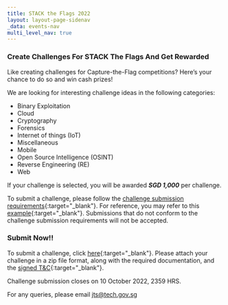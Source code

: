 ```yaml
---
title: STACK the Flags 2022
layout: layout-page-sidenav
_data: events-nav
multi_level_nav: true
---
```


### Create Challenges For STACK The Flags And Get Rewarded

Like creating challenges for Capture-the-Flag competitions? Here’s your chance to do so and win cash prizes!

We are looking for interesting challenge ideas in the following categories:

- Binary Exploitation
- Cloud
- Cryptography
- Forensics
- Internet of things (IoT)
- Miscellaneous
- Mobile
- Open Source Intelligence (OSINT)
- Reverse Engineering (RE)
- Web

If your challenge is selected, you will be awarded ***SGD 1,000*** per challenge.

To submit a challenge, please follow the [challenge submission requirements](https://help.hackthebox.com/en/articles/5676859-challenge-submission-requirements){:target="_blank"}. For reference, you may refer to this [example](https://github.com/hackthebox/public-templates/blob/master/examples/RE.md){:target="_blank"}. Submissions that do not conform to the challenge submission requirements will not be accepted.

### Submit Now!!

To submit a challenge, click [here](https://form.gov.sg/6315af7e0ba1c90013c6a643){:target="_blank"}. Please attach your challenge in a zip file format, along with the required documentation, and the [signed T&C](/communities/events/jaga-the-stack/files/TnC_Community_Sourced_Challenges.pdf){:target="_blank"}.

Challenge submission closes on 10 October 2022, 2359 HRS.

For any queries, please email <jts@tech.gov.sg>